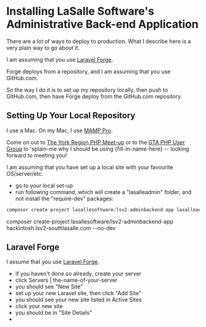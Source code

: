 # Installing LaSalle Software's Administrative Back-end Application 

There are a lot of ways to deploy to production. What I describe here is a very plain way to go about it.

I am assuming that you use [Laravel Forge](https://forge.laravel.com). 

Forge deploys from a repository, and I am assuming that you use GitHub.com. 

So the way I do it is to set up my repository locally, then push to GitHub.com, then have Forge deploy from the GitHub.com repository. 


## Setting Up Your Local Repository

I use a Mac. On my Mac, I use [MAMP Pro](https://www.mamp.info/en/mamp-pro/). 

Come on out to [The York Region PHP Meet-up](https://www.meetup.com/York-Region-PHP-User-Group/) or to the [GTA PHP User Group](https://www.meetup.com/GTA-PHP-User-Group-Toronto/) to 'splain-me why I should be using {fill-in-name-here} -- looking forward to meeting you!

I am assuming that you have set up a local site with your favourite OS/server/etc. 

- go to your local set-up
- run following command, which will create a "lasalleadmin" folder, and not install the "require-dev" packages:

```php
composer create-project lasallesoftware/lsv2-adminbackend-app lasalleadmin --no-dev
```


composer create-project lasallesoftware/lsv2-adminbackend-app hackintosh.lsv2-southlasalle.com --no-dev

## Laravel Forge

I assume that you use [Laravel Forge](https://forge.laravel.com).

- if you haven't done so already, create your server
- click Servers | the-name-of-your-server
- you should see "New Site"
- set up your new Laravel site, then click "Add Site"
- you should see your new site listed in Active Sites
- click your new site
- you should be in "Site Details"
- 



